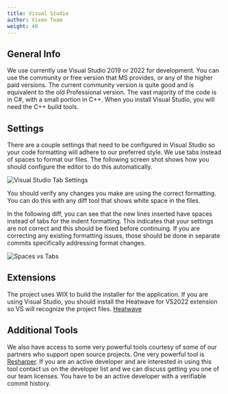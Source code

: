 ```yaml
---
title: Visual Studio
author: Vixen Team
weight: 40
---
```


## General Info

We use currently use Visual Studio 2019 or 2022 for development. You can use the community or free version that MS provides, or any of the higher paid versions. The current community version is quite good and is equivalent to the old Professional version. The vast majority of the code is in C#, with a small portion in C++. When you install Visual Studio, you will need the C++ build tools.

## Settings

There are a couple settings that need to be configured in Visual Studio so your code formatting will adhere to our preferred style. We use tabs instead of spaces to format our files. The following screen shot shows how you should configure the editor to do this automatically.

![Visual Studio Tab Settings](/images/docs/contribution-guidelines/visualstudio-tab-settings.png)

You should verify any changes you make are using the correct formatting. You can do this with any diff tool that shows white space in the files.

In the following diff, you can see that the new lines inserted have spaces instead of tabs for the indent formatting. This indicates that your settings are not correct and this should be fixed before continuing. If you are correcting any existing formatting issues, those should be done in separate commits specifically addressing format changes.

![Spaces vs Tabs](/images/docs/contribution-guidelines/spaces-vs-tabs.png)

## Extensions

The project uses WIX to build the installer for the application. If you are using Visual Studio, you should install the Heatwave for VS2022 extension so VS will recognize the project files. [Heatwave][2]

## Additional Tools

We also have access to some very powerful tools courtesy of some of our partners who support open source projects. One very powerful tool is [Resharper][1]. If you are an active developer and are interested in using this tool contact us on the developer list and we can discuss getting you one of our team licenses. You have to be an active developer with a verifiable commit history.

[1]: https://www.jetbrains.com/dotnet/
[2]: https://marketplace.visualstudio.com/items?itemName=FireGiant.FireGiantHeatWaveDev17